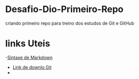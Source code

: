# Desafio-Dio-Primeiro-Repo
criando primeiro repo para treino dos estudos de Git e GitHub

# links Uteis 
 -[Sintaxe de Markdown]( https://www.markdownguide.org/getting-started/)
- [Link de  downlo  Git](https://git-scm.com/downloads)
- 
